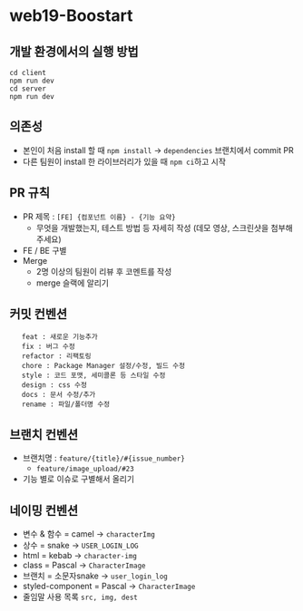 # web19-Boostart
## 개발 환경에서의 실행 방법
```
cd client
npm run dev
cd server
npm run dev
```

## 의존성
- 본인이 처음 install 할 때 `npm install` -> `dependencies` 브랜치에서 commit PR
- 다른 팀원이 install 한 라이브러리가 있을 때 `npm ci`하고 시작

## PR 규칙
  - PR 제목 : `[FE] {컴포넌트 이름} - {기능 요약}`
    - 무엇을 개발했는지, 테스트 방법 등 자세히 작성 (데모 영상, 스크린샷을 첨부해주세요)
  - FE / BE 구별
  - Merge
    - 2명 이상의 팀원이 리뷰 후 코멘트를 작성
    - merge 슬랙에 알리기
    
## 커밋 컨벤션
```
   feat : 새로운 기능추가
   fix : 버그 수정
   refactor : 리팩토링
   chore : Package Manager 설정/수정, 빌드 수정
   style : 코드 포맷, 세미콜론 등 스타일 수정 
   design : css 수정
   docs : 문서 수정/추가
   rename : 파일/폴더명 수정
```
    
## 브랜치 컨벤션
- 브랜치명 : `feature/{title}/#{issue_number}`
  - `feature/image_upload/#23`
- 기능 별로 이슈로 구별해서 올리기
   
    
## 네이밍 컨벤션
 - 변수 & 함수 = camel →  `characterImg` 
 - 상수 = snake → `USER_LOGIN_LOG`
 - html = kebab → `character-img`
 - class = Pascal → `CharacterImage`
 - 브랜치 = 소문자snake → `user_login_log`
 - styled-component = Pascal → `CharacterImage`
 - 줄임말 사용 목록 `src, img, dest`
